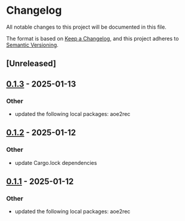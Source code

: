 # Changelog

All notable changes to this project will be documented in this file.

The format is based on [Keep a Changelog](https://keepachangelog.com/en/1.0.0/),
and this project adheres to [Semantic Versioning](https://semver.org/spec/v2.0.0.html).

## [Unreleased]

## [0.1.3](https://github.com/aoe2ct/aoe2rec/compare/aoe2js-v0.1.2...aoe2js-v0.1.3) - 2025-01-13

### Other

- updated the following local packages: aoe2rec

## [0.1.2](https://github.com/aoe2ct/aoe2rec/compare/aoe2js-v0.1.1...aoe2js-v0.1.2) - 2025-01-12

### Other

- update Cargo.lock dependencies

## [0.1.1](https://github.com/aoe2ct/aoe2rec/compare/aoe2js-v0.1.0...aoe2js-v0.1.1) - 2025-01-12

### Other

- updated the following local packages: aoe2rec
